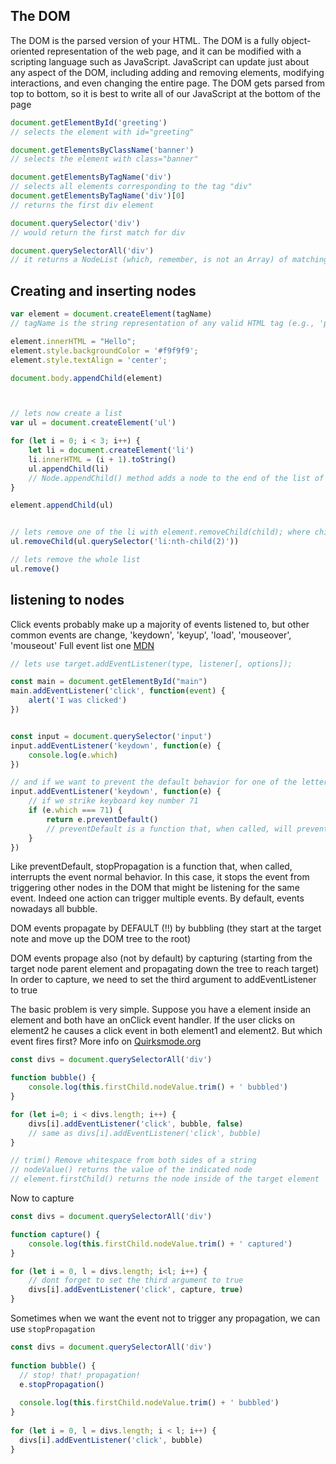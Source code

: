 ## The DOM 
The DOM is the parsed version of your HTML. The DOM is a fully object-oriented representation of the web page, and it can be modified with a scripting language such as JavaScript.
JavaScript can update just about any aspect of the DOM, including adding and removing elements, modifying interactions, and even changing the entire page.
The DOM gets parsed from top to bottom, so it is best to write all of our JavaScript at the bottom of the page

```javascript
document.getElementById('greeting')
// selects the element with id="greeting"

document.getElementsByClassName('banner')
// selects the element with class="banner"

document.getElementsByTagName('div')
// selects all elements corresponding to the tag "div"
document.getElementsByTagName('div')[0]
// returns the first div element

document.querySelector('div')
// would return the first match for div

document.querySelectorAll('div')
// it returns a NodeList (which, remember, is not an Array) of matching elements
```

## Creating and inserting nodes

```javascript
var element = document.createElement(tagName)
// tagName is the string representation of any valid HTML tag (e.g., 'p', 'div', 'span', etc.)

element.innerHTML = "Hello";
element.style.backgroundColor = '#f9f9f9';
element.style.textAlign = 'center';

document.body.appendChild(element)



// lets now create a list
var ul = document.createElement('ul')

for (let i = 0; i < 3; i++) {
	let li = document.createElement('li')
	li.innerHTML = (i + 1).toString()
	ul.appendChild(li)
	// Node.appendChild() method adds a node to the end of the list of children of a specified parent node
}

element.appendChild(ul)


// lets remove one of the li with element.removeChild(child); where child is the child node to be removed from the DOM
ul.removeChild(ul.querySelector('li:nth-child(2)'))

// lets remove the whole list
ul.remove()
```

## listening to nodes

Click events probably make up a majority of events listened to, but other common events are change, 'keydown', 'keyup', 'load', 'mouseover', 'mouseout'
Full event list one [MDN](https://developer.mozilla.org/en-US/docs/Web/Events)

```javascript
// lets use target.addEventListener(type, listener[, options]);

const main = document.getElementById("main")
main.addEventListener('click', function(event) {
	alert('I was clicked')
})


const input = document.querySelector('input')
input.addEventListener('keydown', function(e) {
	console.log(e.which)
})

// and if we want to prevent the default behavior for one of the letters
input.addEventListener('keydown', function(e) {
	// if we strike keyboard key number 71
	if (e.which === 71) {
		return e.preventDefault()
		// preventDefault is a function that, when called, will prevent the, well, default event from taking place
	}
})
```

Like preventDefault, stopPropagation is a function that, when called, interrupts the event normal behavior. In this case, it stops the event from triggering other nodes in the DOM that might be listening for the same event.
Indeed one action can trigger multiple events.
By default, events nowadays all bubble.

DOM events propagate by DEFAULT (!!) by bubbling (they start at the target note and move up the DOM tree to the root)

DOM events propage also (not by default) by capturing (starting from the target node parent element and propagating down the tree to reach target)
In order to capture, we need to set the third argument to addEventListener to true

The basic problem is very simple. Suppose you have a element inside an element and both have an onClick event handler. If the user clicks on element2 he causes a click event in both element1 and element2. But which event fires first? 
More info on [Quirksmode.org](http://www.quirksmode.org/js/events_order.html)

```javascript
const divs = document.querySelectorAll('div')

function bubble() {
	console.log(this.firstChild.nodeValue.trim() + ' bubbled')
}

for (let i=0; i < divs.length; i++) {
	divs[i].addEventListener('click', bubble, false)
	// same as divs[i].addEventListener('click', bubble)
}

// trim() Remove whitespace from both sides of a string
// nodeValue() returns the value of the indicated node
// element.firstChild() returns the node inside of the target element
```

Now to capture

```javaScript
const divs = document.querySelectorAll('div')

function capture() {
	console.log(this.firstChild.nodeValue.trim() + ' captured')
}

for (let i = 0, l = divs.length; i<l; i++) {
	// dont forget to set the third argument to true
	divs[i].addEventListener('click', capture, true)
}
```


Sometimes when we want the event not to trigger any propagation, we can use ```stopPropagation```

```javascript
const divs = document.querySelectorAll('div')
 
function bubble() {
  // stop! that! propagation!
  e.stopPropagation()
 
  console.log(this.firstChild.nodeValue.trim() + ' bubbled')
}
 
for (let i = 0, l = divs.length; i < l; i++) {
  divs[i].addEventListener('click', bubble)
}
```
